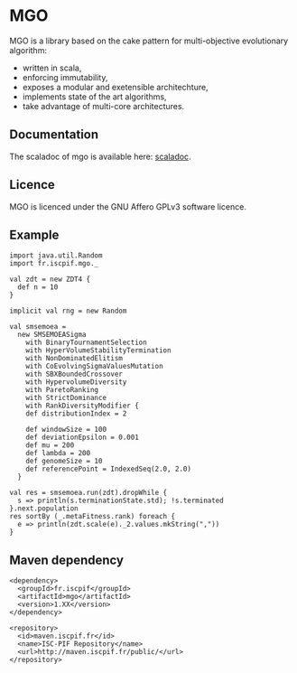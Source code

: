 MGO
===

MGO is a library based on the cake pattern for multi-objective evolutionary algorithm:
* written in scala,
* enforcing immutability,
* exposes a modular and exetensible architechture,
* implements state of the art algorithms,
* take advantage of multi-core architectures.

Documentation
-------------

The scaladoc of mgo is available here: [scaladoc](http://romainreuillon.github.com/mgo/scaladoc).

Licence
-------

MGO is licenced under the GNU Affero GPLv3 software licence. 

Example
-------

    import java.util.Random 
    import fr.iscpif.mgo._

    val zdt = new ZDT4 {
      def n = 10
    }
  
    implicit val rng = new Random
  
    val smsemoea =
      new SMSEMOEASigma
        with BinaryTournamentSelection
        with HyperVolumeStabilityTermination
        with NonDominatedElitism
        with CoEvolvingSigmaValuesMutation
        with SBXBoundedCrossover
        with HypervolumeDiversity
        with ParetoRanking
        with StrictDominance
        with RankDiversityModifier {
        def distributionIndex = 2
        
        def windowSize = 100
        def deviationEpsilon = 0.001
        def mu = 200
        def lambda = 200
        def genomeSize = 10
        def referencePoint = IndexedSeq(2.0, 2.0)
      }
  
    val res = smsemoea.run(zdt).dropWhile {
      s => println(s.terminationState.std); !s.terminated
    }.next.population
    res sortBy (_.metaFitness.rank) foreach {
      e => println(zdt.scale(e)._2.values.mkString(","))
    }
  
Maven dependency
----------------

    <dependency>
      <groupId>fr.iscpif</groupId>
      <artifactId>mgo</artifactId>
      <version>1.XX</version>
    </dependency>
    
    <repository>
      <id>maven.iscpif.fr</id>
      <name>ISC-PIF Repository</name>
      <url>http://maven.iscpif.fr/public/</url>
    </repository>

